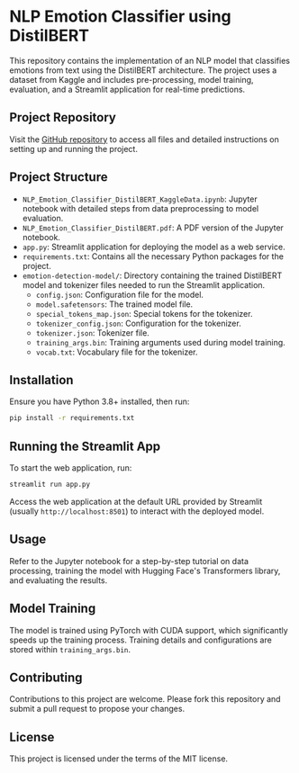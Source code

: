 # NLP Emotion Classifier using DistilBERT

This repository contains the implementation of an NLP model that classifies emotions from text using the DistilBERT architecture. The project uses a dataset from Kaggle and includes pre-processing, model training, evaluation, and a Streamlit application for real-time predictions.

## Project Repository

Visit the [GitHub repository](https://github.com/shahabaalam/NLP_Emotion_Classifier.git) to access all files and detailed instructions on setting up and running the project.

## Project Structure

- `NLP_Emotion_Classifier_DistilBERT_KaggleData.ipynb`: Jupyter notebook with detailed steps from data preprocessing to model evaluation.
- `NLP_Emotion_Classifier_DistilBERT.pdf`: A PDF version of the Jupyter notebook.
- `app.py`: Streamlit application for deploying the model as a web service.
- `requirements.txt`: Contains all the necessary Python packages for the project.
- `emotion-detection-model/`: Directory containing the trained DistilBERT model and tokenizer files needed to run the Streamlit application.
  - `config.json`: Configuration file for the model.
  - `model.safetensors`: The trained model file.
  - `special_tokens_map.json`: Special tokens for the tokenizer.
  - `tokenizer_config.json`: Configuration for the tokenizer.
  - `tokenizer.json`: Tokenizer file.
  - `training_args.bin`: Training arguments used during model training.
  - `vocab.txt`: Vocabulary file for the tokenizer.

## Installation

Ensure you have Python 3.8+ installed, then run:

```bash
pip install -r requirements.txt
```

## Running the Streamlit App

To start the web application, run:

```bash
streamlit run app.py
```

Access the web application at the default URL provided by Streamlit (usually `http://localhost:8501`) to interact with the deployed model.

## Usage

Refer to the Jupyter notebook for a step-by-step tutorial on data processing, training the model with Hugging Face's Transformers library, and evaluating the results.

## Model Training

The model is trained using PyTorch with CUDA support, which significantly speeds up the training process. Training details and configurations are stored within `training_args.bin`.

## Contributing

Contributions to this project are welcome. Please fork this repository and submit a pull request to propose your changes.

## License

This project is licensed under the terms of the MIT license.
